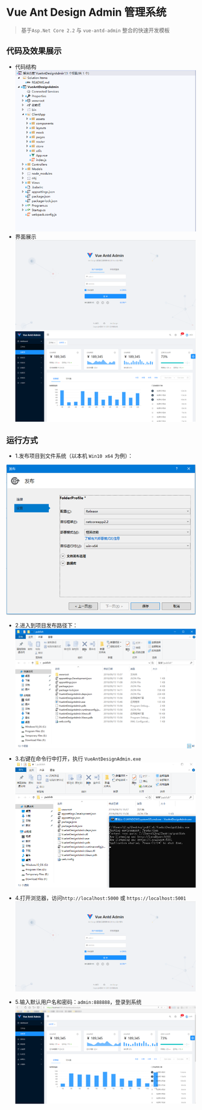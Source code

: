 # Vue Ant Design Admin 管理系统
> 基于`Asp.Net Core 2.2` 与 `vue-antd-admin` 整合的快速开发模板

## 代码及效果展示

* 代码结构
![](./docs/20190915152644.png)
* 界面展示
![](./docs/20190915152728.png)
![](./docs/20190915152800.png)

## 运行方式

* 1.发布项目到文件系统（以本机 `Win10 x64` 为例）：

![](./docs/20190915155328.png)

* 2.进入到项目发布路径下：
![](./docs/20190915155909.png)

* 3.右键在命令行中打开，执行 `VueAntDesignAdmin.exe`
![](./docs/20190915160730.png)

* 4.打开浏览器，访问`http://localhost:5000` 或 `https://localhost:5001`
![](./docs/20190915152728.png)

* 5.输入默认用户名和密码：`admin:888888`，登录到系统
![](./docs/20190915161032.png)


